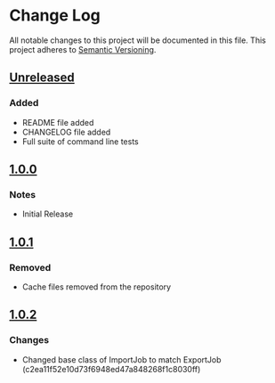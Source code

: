 # Change Log
All notable changes to this project will be documented in this file. This project adheres to [Semantic Versioning](http://semver.org/).

## [Unreleased][unreleased]
### Added
- README file added
- CHANGELOG file added
- Full suite of command line tests

## [1.0.0][v1.0.0]
### Notes
- Initial Release

## [1.0.1][v1.0.1]
### Removed
- Cache files removed from the repository

## [1.0.2][v1.0.2]
### Changes
- Changed base class of ImportJob to match ExportJob (c2ea11f52e10d73f6948ed47a848268f1c8030ff)

[unreleased]: https://github.com/dreamfactorysoftware/dfe-console/compare/develop...HEAD
[v1.0.0]: https://github.com/dreamfactorysoftware/dfe-console/compare/1.0.0...master
[v1.0.1]: https://github.com/dreamfactorysoftware/dfe-console/compare/1.0.1...1.0.0
[v1.0.2]: https://github.com/dreamfactorysoftware/dfe-console/compare/1.0.2...1.0.1
